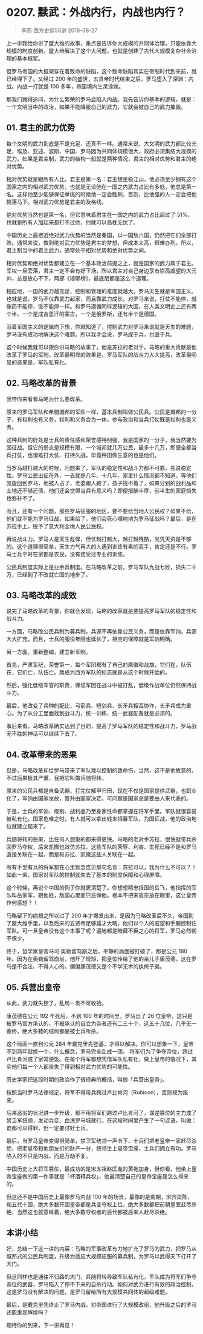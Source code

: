 # 0207. 黩武：外战内行，内战也内行？
> 李筠·西方史纲50讲
2018-08-27

上一讲我给你讲了屋大维的故事，重点是告诉你大规模的共同体治理，只能依靠大规模的制度创新。屋大维解决了这个大问题，也就是创建了古代大规模复杂社会治理的基本框架。

但罗马帝国的大框架存在着致命的缺陷，这个致命缺陷其实在帝制时代到来前，就已经埋下了。又经过 200 年的盛世，五贤帝时代结束之后，罗马堕入了深渊：内战。内战一打就是 100 多年，帝国境内生灵涂炭。

那我们就得追问，为什么繁荣的罗马会陷入内战。我先告诉你基本的逻辑，就是：一个文明当中的政治，如果不能降服自己的武力，它就会被自己的武力摧毁。

## 01. 君主的武力优势

每个文明的武力到底是不是充足，还真不一样。通常来说，大文明的武力都比较充足，埃及、亚述、波斯、中国、罗马因为共同体规模很大，政府必须集结大规模的武力。如果是君主制，武力的结构一般就是两种情况，君主的相对优势和君主的绝对优势。

相对优势就是跟所有人比，君主是第一名：君主想坐稳江山，他必须至少拥有这个国家之内的相对武力优势，也就是无论他在一国之内武力占比有多低，他总是第一名。这样他至少能够保证单挑的时候他一定会胜利，否则，比他强的人一定会把他挑落马下。相对武力优势是君主的及格线。

绝对优势当然也是第一名，但它意味着君主在一国之内的武力占比超过了 51%，也就是所有人加起来都打不过他，他就可以高枕无忧了。

中国历史上最接近绝对武力优势的当然是秦国，以一国敌六国，仍然把它们全部打败。通常来说，做到绝对武力优势是君主的梦想，但成本太高，很难办到。所以，君主制当中的君主武力，通常处于相对优势和绝对优势之间。

相对优势和绝对优势都建立在一个基本政治前提之上，就是国家的武力属于君主。军权一旦旁落，君主一定不会有好下场。所以君主对自己身边享有崇高威望的大元帅，总是放心不下，两部《琅琊榜》，最底层都是这么个道理。

相应地，一国的武力越充足，控制和管理的难度就越大。罗马天生就是军国主义。也就是说，罗马不仅靠武力起家，而且靠武力成长。对罗马来说，打仗不能停，就像药不能停，饭不能停一样。和罗马遵循同样逻辑的大国，在人类文明史上还有两个半，一个是成吉思汗的蒙古，一个是俄罗斯，还有半个是德国。

沿着军国主义的逻辑向下想，你就知道了，控制武力对罗马来说就是天生的难题，罗马没有成功地解决这个难题。所以我才会说，罗马成于兵，也毁于兵。

这个时候我就可以跟你讲马略的故事了，他是苏拉的老对手。马略的重大贡献是他改革了罗马的军制，改革最明显的效果是，罗马军队的战斗力大大提高，改革最明显的恶果是，军队私有化。

## 02. 马略改革的背景

我带你来看看马略为什么要改革。

原来的罗马军队和希腊城邦的军队一样，基本兵制叫做公民兵。公民是城邦的一分子，有权利也有义务，权利和义务合为一体，参与政治和当兵打仗既是权利也是义务。

这种兵制的好处是士兵的责任感和荣誉感特别强，我是国家的一分子，我当然要为国征战。但它的弱点是规模有限，一个城邦就几万公民，最多十几万，即便全都当兵打仗，也很难打大仗、打持久战，毕竟种田做生意的也是他们。

当罗马越打越大的时候，问题来了，军队的稳定性和战斗力都不可靠。先说稳定性。罗马公民出征在外，一去就是几年、十几年，家里什么情况都不知道。等他们凯旋回到罗马，地被人占了，老婆跟人跑了，孩子找不着了，如果分到的战利品和土地还不够还债，他们还会觉得当兵有意义吗？即便报酬丰厚，前半生的家庭损失也弥补不了。

而且，还有一个问题，那些罗马征服的地区，要不要给当地人公民权？如果不给，他们就不能为罗马征战，如果给了，他们会死心塌地地为罗马征战吗？最后，是在苏拉手上，授予了意大利全境人民公民权。

再说战斗力。罗马人是天生彪悍，但仗越打越大，越打越残酷，光凭天资是不够的。这个道理很简单，天生力气再大的人遇到训练有素的高手，肯定还是不行。罗马士兵平时在家都是农民，没有接受过专业的训练。

公民兵制度实际上是业余兵制度。在马略改革之前，罗马军队九战七败，损失二十万，已经到了不改就亡国的地步了。

## 03. 马略改革的成效

说完了马略改革的背景，你就会发现，马略的改革就是要提高罗马军队的稳定性和战斗力。

一方面，马略改公民兵制为募兵制，兵源不再依靠公民义务，而是依靠军饷，兵源大大扩充。而且，士兵的服役年限也延长了，相应的保障就是军饷明确。

另一方面，重新整编，建立新军制。

首先，严肃军纪，荣誉第一，每个军团都有了自己的鹰徽和战旗，它们在，队伍在，它们亡，队伍亡。鹰成为西方军队的标志就是从这个时候开始的。

然后，强化低级军官的职责，保证军团在战斗中被打乱，低级作战单位仍然保持战斗力。

最后，他改变了兵种的配比，弓箭兵、短剑兵、长矛兵相互协作，长矛兵成为重心。为了从分工里面找到战斗力，统一训练、统一武器配备就是必须的。

事后来看，马略改革确实达到了目的，提高了罗马军队的稳定性和战斗力，罗马战无不胜的神话可以继续下去了。

## 04. 改革带来的恶果

但是，马略改革却给罗马带来了军队难以控制的致命伤，当然，这不是他故意的，不过后果极其严重，我把它叫做兵随将转。

原来的公民兵都是自备武器，打完仗解甲归田，现在不仅是国家提供武器，也职业化了，军饷由国家发放，晋升由国家决定。可问题是国家总是要由人来代表的。

于是，士兵的军饷、级别、战利品乃至身家性命都掌握在将军手里。军队就很容易被私有化。国家危难之时，有人就可以拿出钱来招募军队，为国征战，他的政治地位就建立起来了。

兵随将转的恶果，比任何人想象的都来得更快。马略的老对手苏拉，很快就带兵杀回罗马夺权，后来凯撒也效仿苏拉，这些军队的荣辱、利害、生死已经不是和罗马直接关联在一起，而是和苏拉、凯撒这些人关联在一起。

所有手里有兵的将军都在心里默念庞贝那句名言：苏拉可以，我为什么不可以？！如此一来，国家对军队的控制就失去了基本的制度保障和心理屏障。

这个时候，再说个中国的例子你就更清楚了。你想想精忠报国的岳飞，他指挥的军队叫岳家军，跟他姓，敌国心里面只忌惮他，根本不把宋高宗放在眼里，这让皇帝作何感想？！

马略留下的病根之所以过了 200 年才爆发出来，是因为马略改革后不久，帝国到了屋大维手里，以及后来的五贤帝足够雄才大略，他们以个人的威望和手腕控制住军队。可一旦皇帝没有这个本事了呢？遍地都是暗藏不臣之心的将军，罗马必然朝不保夕。

终于，哲学家皇帝马可·奥勒留驾崩之后，平静的局面被打破了，那是公元 180 年。因为在奥勒留驾崩前，他坏了规矩，把皇位传给了他的亲儿子康茂德，这在罗马是不合法、不得人心的。偏偏康茂德又是个不学无术的纨绔子弟。

## 05. 兵营出皇帝

从此，武力就失控了，乱局一发不可收拾。

康茂德在公元 192 年死后，不到 100 年的时间里，罗马出了 26 位皇帝，这只是被罗马官方承认的，不被承认的自立为帝者还有二三十个，这五十几位，几乎无一善终，绝大多数的结局都是被士兵所杀。

这个局面一直到公元 284 年戴克里先登基，才得以解决。你可以想象一下，皇帝不到两年就换一个，什么概念，罗马完全乱成一团。
将军们为了争夺帝位，跨过卢比肯河成了家常便饭。在每个将军都想凭借军队私有化，做上皇帝的情况下，其实他们每一个人都丧失了得到相对武力优势的可能性。

历史学家把这段时期的政治作了很经典的概括，叫做「兵营出皇帝」。

按照当时罗马法律规定，将军不得带兵跨过卢比肯河（Rubicon），否则视为叛变。

后来恶劣的状况进一步升级，都不用将军们跨过卢比肯河了，谋逆篡位的主力成了禁卫军统领，发动兵变、血洗罗马城就行。在这段时间里产生了一句谚语，叫做：谁都可以得罪，但一定要讨好士兵。

最后，当罗马皇帝变得很简单，禁卫军统领一声令下，士兵们把老皇帝一家赶尽杀绝，把老皇帝和他朋友们的财产一分，统领坐上皇帝宝座，士兵们拥立有功。罗马陷入的不只是内战，而是万劫不复。

中国历史上大将军篡位，最成功的是宋太祖赵匡胤的黄袍加身，但你看，他坐上皇帝宝座做的第一件事就是「杯酒释兵权」，他最清楚自己的皇帝宝座是怎么得来的。

但这还不是中国历史上最像罗马内战 100 年的场景，最像的是南朝，宋齐梁陈，和五代十国，绝大多数开国皇帝都是兵变夺权上位，绝大多数都把前朝皇室赶尽杀绝，当然这也就意味着，绝大多数夺权者的后代都被后来人赶尽杀绝。

## 本讲小结

好，总结一下这一讲的内容：马略的军事改革有力地扩充了罗马的武力，把罗马从城邦式的公民兵制度，升级为适应大规模征服的募兵制，为罗马以武得天下打开了大门。

但这同样也是通往不归路的大门，兵随将转导致军队私有化，军队成为将军们争夺帝位的武器，罗马陷入了停不下来的自杀行动。如何对武力进行有效的政治控制，这是罗马没有解决的问题，是罗马留给所有大规模共同体的超级难题。

最后，是戴克里先终止了罗马内战，对帝国进行了大规模改组，他升级之后的罗马还能重现辉煌吗？

期待你的到来，下一讲再见！